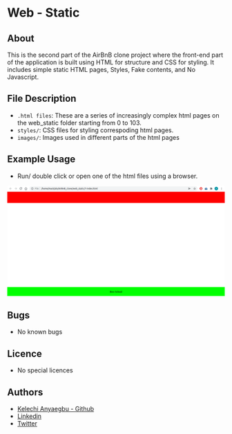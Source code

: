 # Web - Static

## About
This is the second part of the AirBnB clone  project where the front-end part of the application is built using HTML for structure and CSS for styling. It includes simple static HTML pages, Styles, Fake contents, and No Javascript.
## File Description
 - `.html files`: These are a series of increasingly complex html pages on the web_static folder starting from 0 to 103.
 - `styles/`: CSS files for styling correspoding html pages.
 - `images/`: Images used in different parts of the html pages

## Example Usage
- Run/ double click or open one of the html files using a browser.
<img src="images/ex_usage.png">

## Bugs
- No known bugs

## Licence
- No special licences

## Authors
 - [Kelechi Anyaegbu - Github](/https://github.com/kellyxglobal)
 - [Linkedin](https://www.linkedin.com/in/kellyxglobalwebs/)
 - [Twitter](/https://twitter.com/kellyxglobal)


